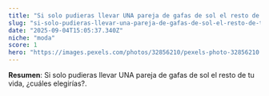 ```yaml
---
title: "Si solo pudieras llevar UNA pareja de gafas de sol el resto de tu vida, ¿cuáles elegirías?"
slug: "si-solo-pudieras-llevar-una-pareja-de-gafas-de-sol-el-resto-de-tu-vida-cuales-el"
date: "2025-09-04T15:05:37.340Z"
niche: "moda"
score: 1
hero: "https://images.pexels.com/photos/32856210/pexels-photo-32856210.jpeg?auto=compress&cs=tinysrgb&fit=crop&h=627&w=1200&auto=compress&cs=tinysrgb&w=1024&h=576&fit=crop"
---
```


**Resumen**: Si solo pudieras llevar UNA pareja de gafas de sol el resto de tu vida, ¿cuáles elegirías?.
